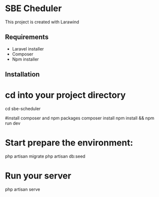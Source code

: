 # SBE Cheduler

This project is created with Larawind

## Requirements

-   Laravel installer
-   Composer
-   Npm installer

## Installation

# cd into your project directory

cd sbe-scheduler

#install composer and npm packages
composer install
npm install && npm run dev

# Start prepare the environment:

php artisan migrate
php artisan db:seed

# Run your server

php artisan serve

```

```
